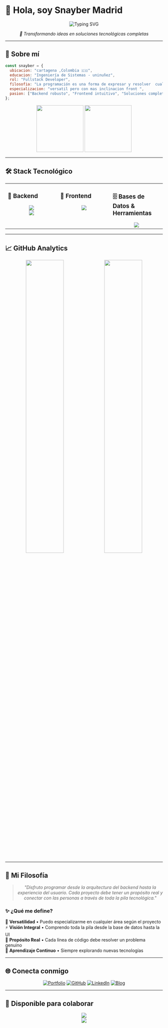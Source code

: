 # 👋 Hola, soy **Snayber Madrid**

<div align="center">
  <img src="https://readme-typing-svg.herokuapp.com?font=Fira+Code&size=22&duration=3000&pause=1000&color=36BCF7&center=true&vCenter=true&width=600&lines=Fullstack+Developer;Estudiante+de+Ingenier%C3%ADa;Creando+soluciones+con+prop%C3%B3sito" alt="Typing SVG" />
</div>

<p align="center">
  <em>🚀 Transformando ideas en soluciones tecnológicas completas</em>
</p>

---

## 🌟 **Sobre mí**

```javascript
const snayber = {
  ubicacion: "cartagena ,Colombia 🇨🇴",
  educacion: "Ingeniería de Sistemas - uninuñez",
  rol: "Fullstack Developer",
  filosofia: "La programación es una forma de expresar y resolver  cualqier cosa",
  especializacion: "versatil pero con mas inclinacion front ",
  pasion: ["Backend robusto", "Frontend intuitivo", "Soluciones completas"]
};
```

<div align="center">
  <img src="https://github-readme-stats.vercel.app/api?username=sn4yber&show_icons=true&theme=tokyonight&hide_border=true&include_all_commits=true&count_private=true" height="150" />
  <img src="https://github-readme-stats.vercel.app/api/top-langs/?username=sn4yber&layout=compact&theme=tokyonight&hide_border=true" height="150" />
</div>

---

## 🛠️ **Stack Tecnológico**

<table>
<tr>
<td valign="top" width="33%">

### 🔧 Backend
<div align="center">
  <img src="https://skillicons.dev/icons?i=java,python,nodejs,typescript" />
  <br>
  <img src="https://skillicons.dev/icons?i=spring,fastapi,express" />
</div>

</td>
<td valign="top" width="33%">

### 🎨 Frontend
<div align="center">
  <img src="https://skillicons.dev/icons?i=html,css,js,react" />
</div>

</td>
<td valign="top" width="33%">

### 🗄️ Bases de Datos & Herramientas
<div align="center">
  <img src="https://skillicons.dev/icons?i=postgres,git,github,vscode" />
  <br>
</div>

</td>
</tr>
</table>

---

## 📈 **GitHub Analytics**

<div align="center">
  <img src="https://streak-stats.demolab.com/?user=sn4yber&theme=tokyonight&hide_border=true" width="49%" />
  <img src="https://github-profile-trophy.vercel.app/?username=sn4yber&theme=tokyonight&no-frame=true&column=4&margin-w=15" width="49%" />
</div>

---

## 💫 **Mi Filosofía**

<div align="center">
  
> *"Disfruto programar desde la arquitectura del backend hasta la experiencia del usuario. Cada proyecto debe tener un propósito real y conectar con las personas a través de toda la pila tecnológica."*

</div>

### ✨ **¿Qué me define?**

🎯 **Versatilidad** • Puedo especializarme en cualquier área según el proyecto  
⚡ **Visión Integral** • Comprendo toda la pila desde la base de datos hasta la UI  
🤝 **Propósito Real** • Cada línea de código debe resolver un problema genuino  
🔄 **Aprendizaje Continuo** • Siempre explorando nuevas tecnologías  

---

## 🌐 **Conecta conmigo**

<div align="center">
  
[![Portfolio](https://img.shields.io/badge/🌐_Portfolio-FF5722?style=for-the-badge&logoColor=white)](https://sn4yber-blog.netlify.app/)
[![GitHub](https://img.shields.io/badge/GitHub-100000?style=for-the-badge&logo=github&logoColor=white)](https://github.com/sn4yber)
[![LinkedIn](https://img.shields.io/badge/LinkedIn-0077B5?style=for-the-badge&logo=linkedin&logoColor=white)](https://linkedin.com/in/snayber-madrid)
[![Blog](https://img.shields.io/badge/📝_Blog-36BCF7?style=for-the-badge&logoColor=white)](https://sn4yber-blog.netlify.app/)

</div>

---

## 🎯 **Disponible para colaborar**

<div align="center">
  <img src="https://capsule-render.vercel.app/api?type=waving&color=36BCF7&height=120&section=footer&text=Siempre%20abierto%20a%20proyectos%20desafiantes&fontSize=24&fontColor=fff&animation=twinkling" />
</div>

<div align="center">
  <img src="https://komarev.com/ghpvc/?username=sn4yber&label=Visitas&color=36BCF7&style=for-the-badge" />
</div>
